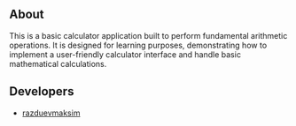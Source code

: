 ## About

This is a basic calculator application built to perform fundamental arithmetic operations. It is designed for learning purposes, demonstrating how to implement a user-friendly calculator interface and handle basic mathematical calculations.

## Developers

- [razduevmaksim](https://github.com/razduevmaksim)
